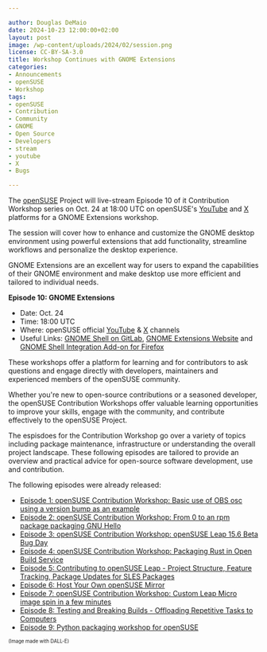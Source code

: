 ```yaml
---

author: Douglas DeMaio
date: 2024-10-23 12:00:00+02:00
layout: post
image: /wp-content/uploads/2024/02/session.png
license: CC-BY-SA-3.0
title: Workshop Continues with GNOME Extensions
categories:
- Announcements
- openSUSE
- Workshop
tags:
- openSUSE
- Contribution
- Community
- GNOME
- Open Source
- Developers
- stream
- youtube
- X
- Bugs

---
```


The [openSUSE](https://www.get.opensuse.org/) Project will live-stream Episode 10 of it Contribution Workshop series on Oct. 24 at 18:00 UTC on openSUSE's [YouTube](https://www.youtube.com/opensusetv) and [X](https://x.com/opensuse) platforms for a GNOME Extensions workshop. 

The session will cover how to enhance and customize the GNOME desktop environment using powerful extensions that add functionality, streamline workflows and personalize the desktop experience.

GNOME Extensions are an excellent way for users to expand the capabilities of their GNOME environment and make desktop use more efficient and tailored to individual needs.

**Episode 10: GNOME Extensions**
 - Date: Oct. 24
 - Time: 18:00 UTC
 - Where: openSUSE official [YouTube](https://www.youtube.com/opensusetv) & [X](https://x.com/opensuse) channels
 - Useful Links: [GNOME Shell on GitLab](https://gitlab.gnome.org/GNOME/gnome-shell), [GNOME Extensions Website](https://extensions.gnome.org/) and [GNOME Shell Integration Add-on for Firefox](https://addons.mozilla.org/en-US/firefox/addon/gnome-shell-integration/)

These workshops offer a platform for learning and for contributors to ask questions and engage directly with developers, maintainers and experienced members of the openSUSE community. 

Whether you're new to open-source contributions or a seasoned developer, the openSUSE Contribution Workshops offer valuable learning opportunities to improve your skills, engage with the community, and contribute effectively to the openSUSE Project.

The espisdoes for the Contribution Workshop go over a variety of topics including package maintenance, infrastructure or understanding the overall project landscape. These following episodes are tailored to provide an overview and practical advice for open-source software development, use and contribution.

The following episodes were already released:

* [Episode 1: openSUSE Contribution Workshop: Basic use of OBS osc using a version bump as an example](https://www.youtube.com/watch?v=8DVEZR_YodA)
* [Episode 2: openSUSE Contribution Workshop: From 0 to an rpm package packaging GNU Hello](https://youtu.be/EQ5NWsW_tjo?si=lsMShfNPb5MSgdLt)
* [Episode 3: openSUSE Contribution Workshop: openSUSE Leap 15.6 Beta Bug Day](https://youtu.be/rfP-IXwKRAE?si=TwVTgvaPRaoYjWtz)
* [Episode 4: openSUSE Contribution Workshop: Packaging Rust in Open Build Service](https://youtu.be/J__6pqGbR3o?si=WJpWsMlpWJ6mzZTk)
* [Episode 5: Contributing to openSUSE Leap - Project Structure, Feature Tracking, Package Updates for SLES Packages](https://youtu.be/C-zLzy3IvvE?si=3oJ1YueK_IFmde1B)
* [Episode 6: Host Your Own openSUSE Mirror](https://youtu.be/aR3kPugKcGc?si=9DdInq5yHW_RY5dK)
* [Episode 7: openSUSE Contribution Workshop: Custom Leap Micro image spin in a few minutes](https://youtu.be/Qg7r_swbkCY?si=QMAXFWUyKYIqH_VF)
* [Episode 8: Testing and Breaking Builds - Offloading Repetitive Tasks to Computers](https://www.youtube.com/live/ZjJvrO0BVlY?si=bhE51JnxS8aXm1qz)
* [Episode 9: Python packaging workshop for openSUSE](https://www.youtube.com/live/Hznz1lEQZ3c?si=Ksf-u3qiuuizRUaZ)

<sub><sup>(Image made with DALL-E)</sup></sub>

<meta name="openSUSE, community, project, conference, Open Source, teaching, mentoring, openQA, OBS, Rust, Open Build Service, streaming, youtube" content="HTML,CSS,XML,JavaScript">
